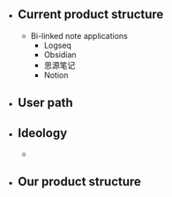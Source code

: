 - ## Current product structure
	- Bi-linked note applications
		- Logseq
		- Obsidian
		- 思源笔记
		- Notion
- ## User path
- ## Ideology
	-
- ## Our product structure